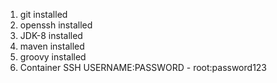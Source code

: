 1. git installed
2. openssh installed
3. JDK-8 installed
4. maven installed
5. groovy installed
6. Container SSH USERNAME:PASSWORD - root:password123

